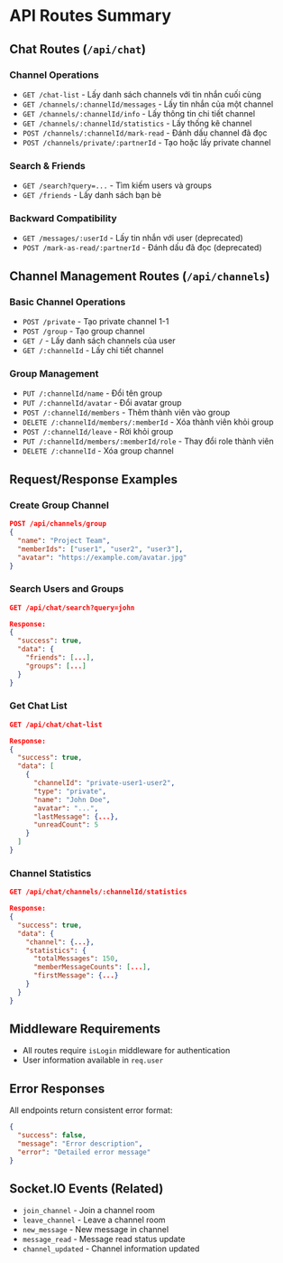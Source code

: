 # API Routes Summary

## Chat Routes (`/api/chat`)

### Channel Operations

- `GET /chat-list` - Lấy danh sách channels với tin nhắn cuối cùng
- `GET /channels/:channelId/messages` - Lấy tin nhắn của một channel
- `GET /channels/:channelId/info` - Lấy thông tin chi tiết channel
- `GET /channels/:channelId/statistics` - Lấy thống kê channel
- `POST /channels/:channelId/mark-read` - Đánh dấu channel đã đọc
- `POST /channels/private/:partnerId` - Tạo hoặc lấy private channel

### Search & Friends

- `GET /search?query=...` - Tìm kiếm users và groups
- `GET /friends` - Lấy danh sách bạn bè

### Backward Compatibility

- `GET /messages/:userId` - Lấy tin nhắn với user (deprecated)
- `POST /mark-as-read/:partnerId` - Đánh dấu đã đọc (deprecated)

## Channel Management Routes (`/api/channels`)

### Basic Channel Operations

- `POST /private` - Tạo private channel 1-1
- `POST /group` - Tạo group channel
- `GET /` - Lấy danh sách channels của user
- `GET /:channelId` - Lấy chi tiết channel

### Group Management

- `PUT /:channelId/name` - Đổi tên group
- `PUT /:channelId/avatar` - Đổi avatar group
- `POST /:channelId/members` - Thêm thành viên vào group
- `DELETE /:channelId/members/:memberId` - Xóa thành viên khỏi group
- `POST /:channelId/leave` - Rời khỏi group
- `PUT /:channelId/members/:memberId/role` - Thay đổi role thành viên
- `DELETE /:channelId` - Xóa group channel

## Request/Response Examples

### Create Group Channel

```json
POST /api/channels/group
{
  "name": "Project Team",
  "memberIds": ["user1", "user2", "user3"],
  "avatar": "https://example.com/avatar.jpg"
}
```

### Search Users and Groups

```json
GET /api/chat/search?query=john

Response:
{
  "success": true,
  "data": {
    "friends": [...],
    "groups": [...]
  }
}
```

### Get Chat List

```json
GET /api/chat/chat-list

Response:
{
  "success": true,
  "data": [
    {
      "channelId": "private-user1-user2",
      "type": "private",
      "name": "John Doe",
      "avatar": "...",
      "lastMessage": {...},
      "unreadCount": 5
    }
  ]
}
```

### Channel Statistics

```json
GET /api/chat/channels/:channelId/statistics

Response:
{
  "success": true,
  "data": {
    "channel": {...},
    "statistics": {
      "totalMessages": 150,
      "memberMessageCounts": [...],
      "firstMessage": {...}
    }
  }
}
```

## Middleware Requirements

- All routes require `isLogin` middleware for authentication
- User information available in `req.user`

## Error Responses

All endpoints return consistent error format:

```json
{
  "success": false,
  "message": "Error description",
  "error": "Detailed error message"
}
```

## Socket.IO Events (Related)

- `join_channel` - Join a channel room
- `leave_channel` - Leave a channel room
- `new_message` - New message in channel
- `message_read` - Message read status update
- `channel_updated` - Channel information updated
